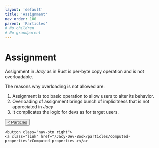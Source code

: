 ```yaml
---
layout: 'default'
title: 'Assignment'
nav_order: 100
parent: 'Particles'
# No children
# No grandparent
---
```


# Assignment

Assignment in _Jacy_ as in Rust is per-byte copy operation and is not overloadable.

The reasons why overloading is not allowed are:

1. Assignment is too basic operation to allow users to alter its behavior.
2. Overloading of assignment brings bunch of implicitness that is not appreciated in _Jacy_
3. It complicates the logic for devs as for target users.
<div class="nav-btn-block">
    <button class="nav-btn left">
    <a class="link" href="/Jacy-Dev-Book/particles/index">< Particles</a>
</button>

    <button class="nav-btn right">
    <a class="link" href="/Jacy-Dev-Book/particles/computed-properties">Computed properties ></a>
</button>

</div>

